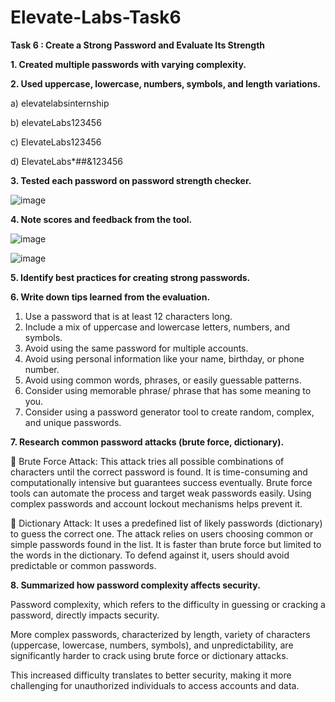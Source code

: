 # Elevate-Labs-Task6

**Task 6 : Create a Strong Password and Evaluate Its Strength**

**1. Created multiple passwords with varying complexity.**

**2. Used uppercase, lowercase, numbers, symbols, and length variations.**

a) elevatelabsinternship

b) elevateLabs123456

c) ElevateLabs123456

d) ElevateLabs*##&123456

**3. Tested each password on password strength checker.**

![image](https://github.com/user-attachments/assets/12af136c-7440-4509-87f9-8a86e977875e)

**4. Note scores and feedback from the tool.**

![image](https://github.com/user-attachments/assets/b0191356-b186-464c-baed-3ef418d2b8c5)

![image](https://github.com/user-attachments/assets/4d480c43-4184-4741-a735-dcf817e1012a)

**5. Identify best practices for creating strong passwords.**

**6. Write down tips learned from the evaluation.**

1. Use a password that is at least 12 characters long.
2.	Include a mix of uppercase and lowercase letters, numbers, and symbols.
3.	Avoid using the same password for multiple accounts.
4.	Avoid using personal information like your name, birthday, or phone number.
5.	Avoid using common words, phrases, or easily guessable patterns.
6.	Consider using memorable phrase/ phrase that has some meaning to you. 
7.	 Consider using a password generator tool to create random, complex, and unique passwords. 

**7. Research common password attacks (brute force, dictionary).**

🔐 Brute Force Attack:
This attack tries all possible combinations of characters until the correct password is found.
It is time-consuming and computationally intensive but guarantees success eventually.
Brute force tools can automate the process and target weak passwords easily.
Using complex passwords and account lockout mechanisms helps prevent it.

📖 Dictionary Attack:
It uses a predefined list of likely passwords (dictionary) to guess the correct one.
The attack relies on users choosing common or simple passwords found in the list.
It is faster than brute force but limited to the words in the dictionary.
To defend against it, users should avoid predictable or common passwords.

**8. Summarized how password complexity affects security.**

Password complexity, which refers to the difficulty in guessing or cracking a password, directly impacts security. 

More complex passwords, characterized by length, variety of characters (uppercase, lowercase, numbers, symbols), and unpredictability, are significantly harder to crack using brute force or dictionary attacks. 

This increased difficulty translates to better security, making it more challenging for unauthorized individuals to access accounts and data.
